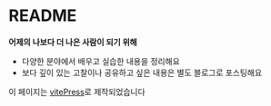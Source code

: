 # README

**어제의 나보다 더 나은 사람이 되기 위해**

- 다양한 분야에서 배우고 실습한 내용을 정리해요
- 보다 깊이 있는 고찰이나 공유하고 싶은 내용은 별도 블로그로 포스팅해요

이 페이지는 [vitePress](https://vitepress.dev/)로 제작되었습니다
